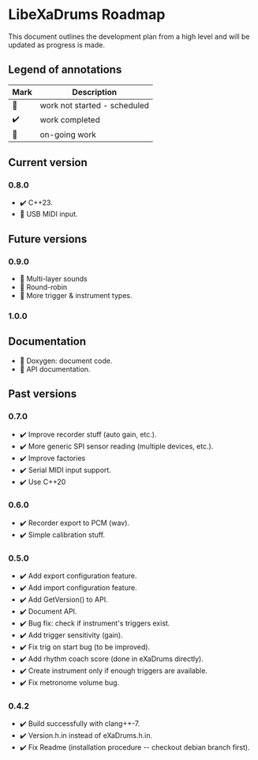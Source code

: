 # LibeXaDrums Roadmap

This document outlines the development plan from a high level and will be updated as progress is made.

## Legend of annotations

| Mark | Description                  |
| ---- | ---------------------------- |
| 🚧   | work not started - scheduled |
| ✔️ | work completed               |
| 📝   | on-going work                |

## Current version

### 0.8.0

- ✔️ C++23.
- 📝 USB MIDI input.

## Future versions

### 0.9.0

- 🚧 Multi-layer sounds
- 🚧 Round-robin
- 🚧 More trigger & instrument types.

### 1.0.0

## Documentation

- 🚧 Doxygen: document code.
- 🚧 API documentation.

## Past versions

### 0.7.0

- ✔️ Improve recorder stuff (auto gain, etc.).
- ✔️ More generic SPI sensor reading (multiple devices, etc.).
- ✔️ Improve factories
- ✔️ Serial MIDI input support.
- ✔️ Use C++20

### 0.6.0

- ✔️ Recorder export to PCM (wav).
- ✔️ Simple calibration stuff.

### 0.5.0

- ✔️ Add export configuration feature.
- ✔️ Add import configuration feature.
- ✔️ Add GetVersion() to API.
- ✔️ Document API.
- ✔️ Bug fix: check if instrument's triggers exist.
- ✔️ Add trigger sensitivity (gain).
- ✔️ Fix trig on start bug (to be improved).
- ✔️ Add rhythm coach score (done in eXaDrums directly).
- ✔️ Create instrument only if enough triggers are available.
- ✔️ Fix metronome volume bug.

### 0.4.2

- ✔️ Build successfully with clang++-7.
- ✔️ Version.h.in instead of eXaDrums.h.in.
- ✔️ Fix Readme (installation procedure -- checkout debian branch first).
